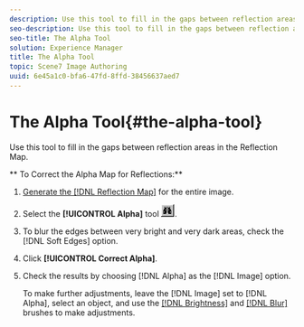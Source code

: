 ```yaml
---
description: Use this tool to fill in the gaps between reflection areas in the Reflection Map.
seo-description: Use this tool to fill in the gaps between reflection areas in the Reflection Map.
seo-title: The Alpha Tool
solution: Experience Manager
title: The Alpha Tool
topic: Scene7 Image Authoring
uuid: 6e45a1c0-bfa6-47fd-8ffd-38456637aed7
---
```


# The Alpha Tool{#the-alpha-tool}

Use this tool to fill in the gaps between reflection areas in the Reflection Map.

 ** To Correct the Alpha Map for Reflections:** 

1. [Generate the [!DNL Reflection Map]](../../c-vat-refl-pg/c-vat-use-refl-tools/c-vat-refl-map-tool.md#concept-fc4781136f994df6b11654c993a7a506) for the entire image.
1. Select the **[!UICONTROL Alpha]** tool ![](assets/alpha.png).
1. To blur the edges between very bright and very dark areas, check the [!DNL Soft Edges] option.
1. Click **[!UICONTROL Correct Alpha]**.
1. Check the results by choosing [!DNL Alpha] as the [!DNL Image] option.

   To make further adjustments, leave the [!DNL Image] set to [!DNL Alpha], select an object, and use the [ [!DNL Brightness]](../../c-vat-refl-pg/c-vat-use-refl-tools/t-vat-bright-brush/t-vat-bright-brush.md#task-402cd15757a44494ada59039d97ffcf7) and [ [!DNL Blur]](../../c-vat-work-illum-pg/c-vat-illum-pg-tools/t-vat-blur-brush.md#task-55246cb1b6524aa8828798e78e612dd2) brushes to make adjustments. 


